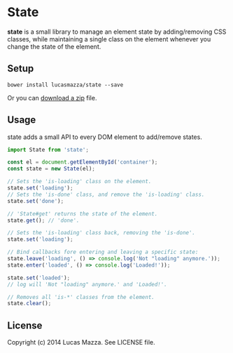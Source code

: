 # State

**state** is a small library to manage an element state by adding/removing
CSS classes, while maintaining a single class on the element whenever you change
the state of the element.

## Setup

```
bower install lucasmazza/state --save
```

Or you can [download a zip](https://github.com/lucasmazza/state/releases) file.

## Usage

state adds a small API to every DOM element to add/remove states.

```js
import State from 'state';

const el = document.getElementById('container');
const state = new State(el);

// Sets the 'is-loading' class on the element.
state.set('loading');
// Sets the 'is-done' class, and remove the 'is-loading' class.
state.set('done');

// 'State#get' returns the state of the element.
state.get(); // 'done'.

// Sets the 'is-loading' class back, removing the 'is-done'.
state.set('loading');

// Bind callbacks fore entering and leaving a specific state:
state.leave('loading', () => console.log('Not "loading" anymore.'));
state.enter('loaded', () => console.log('Loaded!'));

state.set('loaded');
// log will 'Not "loading" anymore.' and 'Loaded!'.

// Removes all 'is-*' classes from the element.
state.clear();
```

## License

Copyright (c) 2014 Lucas Mazza. See LICENSE file.
